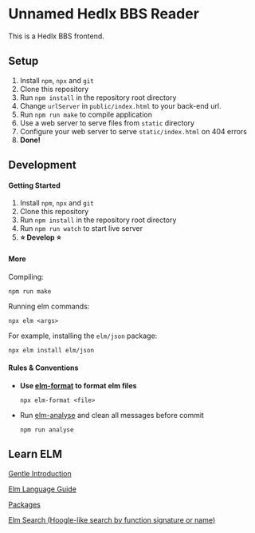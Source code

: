 # Unnamed Hedlx BBS Reader

This is a Hedlx BBS frontend.

## Setup

1. Install `npm`, `npx` and `git`
1. Clone this repository
1. Run `npm install` in the repository root directory
1. Change `urlServer` in `public/index.html` to your back-end url.
1. Run `npm run make` to compile application
1. Use a web server to serve files from `static` directory
1. Configure your web server to serve `static/index.html` on 404 errors
1. **Done!**

## Development

#### Getting Started

1. Install `npm`, `npx` and `git`
1. Clone this repository
1. Run `npm install` in the repository root directory
1. Run `npm run watch` to start live server
1. **⭐ Develop ⭐**

#### More

Compiling:
```
npm run make
```

Running elm commands:
```
npx elm <args>
```

For example, installing the `elm/json` package:

```
npx elm install elm/json
```

#### Rules & Conventions

- **Use [elm-format](https://github.com/avh4/elm-format) to format elm files**
    ```
    npx elm-format <file>
    ```

- Run [elm-analyse](https://github.com/stil4m/elm-analyse) and clean all messages before commit
    ```
    npm run analyse
    ```

## Learn ELM
[Gentle Introduction](https://elmprogramming.com/)

[Elm Language Guide](https://guide.elm-lang.org/)

[Packages](https://package.elm-lang.org/)

[Elm Search (Hoogle-like search by function signature or name)](https://klaftertief.github.io/elm-search/)

